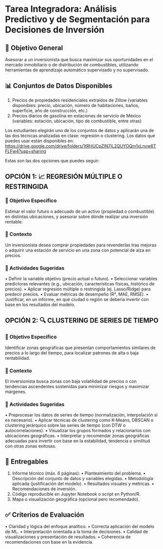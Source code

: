 # Tarea Integradora: Análisis Predictivo y de Segmentación para Decisiones de Inversión

## 🎯 Objetivo General

Asesorar a un inversionista que busca maximizar sus oportunidades en el mercado inmobiliario o de distribución de combustibles, utilizando herramientas de aprendizaje automático supervisado y no supervisado.

## 📊 Conjuntos de Datos Disponibles
 1.	Precios de propiedades residenciales extraídos de Zillow (variables disponibles: precio, ubicación, número de habitaciones, baños, superficie, año de construcción, etc.)
 2.	Precios diarios de gasolina en estaciones de servicio de México (variables: estación, ubicación, tipo de combustible, entre otras)

Los estudiantes elegirán uno de los conjuntos de datos y aplicarán una de las dos técnicas analizadas en clase: regresión o clustering. Los datos que puedes usar están disponibles en: https://drive.google.com/drive/folders/1tRHUCpZlN7jL2QUYOQm1xLnvw6TFLFw4?usp=sharing 

Estas son las dos opciones que puedes seguir:

## OPCIÓN 1: 📈 REGRESIÓN MÚLTIPLE O RESTRINGIDA

### 🎯 Objetivo Específico

Estimar el valor futuro o adecuado de un activo (propiedad o combustible) en distintas ubicaciones, y asesorar sobre dónde realizar una inversión rentable.

### 💼 Contexto

Un inversionista desea comprar propiedades para revenderlas tras mejoras o adquirir una estación de servicio en una zona con potencial de alza en precios.

### 🧠 Actividades Sugeridas
• Definir la variable objetivo (precio actual o futuro).
• Seleccionar variables predictoras relevantes (e.g., ubicación, características físicas, histórico de precios).
• Aplicar regresión múltiple o restringida (ej. Lasso/Ridge) para predecir precios.
• Evaluar métricas de desempeño (R², MAE, RMSE).
• Justificar, en un informe, en qué ciudad o región se debería invertir con base en los resultados del modelo.

## OPCIÓN 2: 🔍 CLUSTERING DE SERIES DE TIEMPO

### 🎯 Objetivo Específico

Identificar zonas geográficas que presentan comportamientos similares de precios a lo largo del tiempo, para localizar patrones de alta o baja rentabilidad.

### 💼 Contexto

El inversionista busca zonas con baja volatilidad de precios o con tendencias ascendentes sostenidas para minimizar riesgos y maximizar márgenes.

### 🧠 Actividades Sugeridas
• Preprocesar los datos de series de tiempo (normalización, interpolación si es necesario).
• Aplicar técnicas de clustering como K-Means, DBSCAN o clustering jerárquico sobre las series de tiempo (con DTW o autocorrelaciones).
• Visualizar los grupos formados y relacionarlos con ubicaciones geográficas.
• Interpretar y recomendar zonas geográficas adecuadas para invertir con base en la estabilidad, tendencia o similitud con otras zonas exitosas.

## 📝 Entregables
1.	Informe técnico (máx. 6 páginas):
• Planteamiento del problema.
• Descripción del conjunto de datos y variables elegidas.
• Metodología aplicada (justificación del modelo).
• Resultados visuales y métricas.
• Recomendaciones de inversión.
2.	Código reproducible en Jupyter Notebook o script en Python/R.
3. Mapa o visualización geográfica (opcional pero recomendado).

## ✅ Criterios de Evaluación
• Claridad y lógica del enfoque analítico.
• Correcta aplicación del modelo de ML.
• Interpretación orientada a la toma de decisiones.
• Calidad de visualizaciones y presentación de resultados.
• Coherencia de recomendaciones con base en la evidencia.

